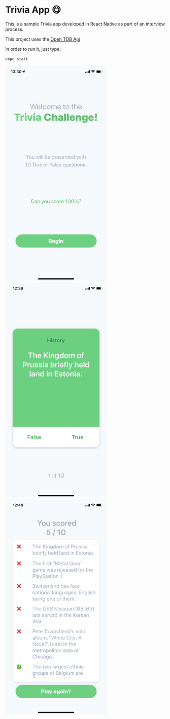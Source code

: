 # Trivia App 😋

This is a sample Trivia app developed in React Native as part of an interview process.

This project uses the [Open TDB Api](https://opentdb.com/)

In order to run it, just type:

```
expo start
```


<img src="welcome.png" alt="Welcome screen" width="320" height="680" />
<img src="game.png" alt="Welcome screen" width="320" height="680" />
<img src="results.png" alt="Welcome screen" width="320" height="680" />
